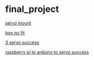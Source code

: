# final_project

[servo mount](https://www.youtube.com/watch?v=YtCwzTg-Wek)

[box no fit](https://www.youtube.com/watch?v=iaxFFt6FpS0)

[3 servo success](https://www.youtube.com/watch?v=TaTb5RKhFxs)

[raspberry pi to arduino to servo success](https://www.youtube.com/watch?v=B6R78sFvO4M)
